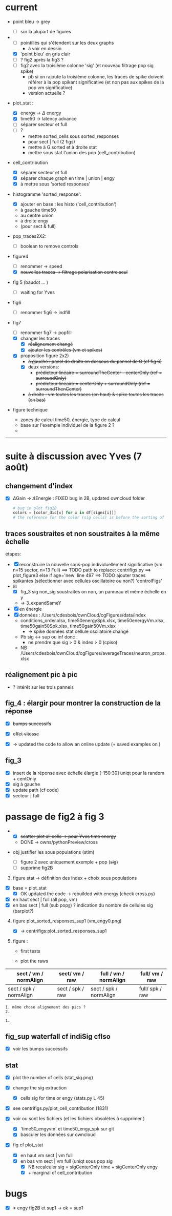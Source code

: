 # current

- point bleu -> grey
  - [ ] sur la plupart de figures

- - [ ] pointillés qui s'étendent sur les deux graphs
    - à voir en dessin
  - [x] 'point bleu' en gris clair
  - [ ] ? fig2 après la fig3 ?
  - [ ] fig2 avec la troisième colonne 'sig' (et nouveau filtrage pop sig spike)
    - pb si on rajoute la troisième colonne, les traces de spike doivent référer à la pop spikant significative (et non pas aux spikes de la pop vm significative)
    - version actuelle ?
- plot_stat : 
  - [x] energy -> $\Delta$ energy
  - [x] time50 -> latency advance
  - [ ] séparer secteur et full
  - [ ] ? 
    - mettre sorted_cells  sous sorted_responses
    - pour sect | full (2 figs)
    - mettre à G sorted et à droite stat
    - mettre sous stat l'union des pop (cell_contribution)
- cell_contribution

  - [x] séparer secteur et full
  - [x] séparer chaque graph en time | union | engy
  - [x] à mettre sous 'sorted responses'
- histogramme  'sorted_response':
  - [x] ajouter en base : les histo ('cell_contribution')
  - à gauche time50
  - au centre union
  - à droite engy 
  - (pour sect & full)
 - pop_traces2X2:
   - [ ] boolean to remove controls
- figure4
  - [ ] renommer -> speed
  - [x] ~~nouvelles traces -> filtrage polarisation centre seul~~
- fig 5 (baudot ... )
    - [ ]  waiting for Yves
- fig6 
  - [ ] renommer fig6 -> indfill
- fig7
  - [ ] renommer fig7 -> popfill
  - [x] changer les traces
    - [x] ~~réalignement changé~~ 
    - [x] ~~ajouter les contrôles (vm et spikes)~~
  - [x] proposition figure 2x2)
    - ~~à gauche : panel de droite en dessous du pannel de G (cf fig 6)~~
    - [x] deux versions:
      - ~~prédicteur linéaire = surroundTheCenter - centerOnly (ref = surroundOnly)~~
      - ~~prédicteur linéaire = centerOnly + surroundOnly (ref = surroundThenCenter)~~
    - ~~à droite : vm toutes les traces (en haut) & spike toutes les traces (en bas)~~
 - figure technique
    - zones de calcul time50, énergie, type de calcul
    - base sur l'exemple individuel de la figure 2 ?
    - 

****

# suite à discussion avec Yves (7 août)

## changement d'index

- [x] $\Delta$Gain -> $\Delta$Energie : FIXED bug in 2B, updated owncloud folder
  
  ```python
  # bug in plot fig2B
  colors = [color_dic[x] for x in df[signs[i]]]
  # the reference for the color (sig cells) is before the sorting of the cells
  ```
  
  
  

## traces soustraites et non soustraites à la même échelle

étapes: 

- [x] reconstruire la nouvelle sous-pop individuellement significative (vm n=15 sector, n=13 Full)
  ==> TODO path to replace: centrifigs.py ==> plot_figure3 else if age='new' line 497
  ==> TODO ajouter traces spikantes (sélectionner avec cellules oscillatoire ou non?)
  'controlFigs'
- [x] - [x] fig_3 sig non_sig soustraites on non, un panneau et même échelle en y

  - -> 3_expandSameY
- [x] en énergie
- [x] données : /Users/cdesbois/ownCloud/cgFigures/data/index
  - conditions_order.xlsx, time50energySpk.xlsx, time50energyVm.xlsx, time50gain50Spk.xlsx, time50gain50Vm.xlsx
    - -> spike données stat cellule oscilatoire changé
  - Pb sig <-> sup ou inf donc : 
    - ne prendre que sig > 0 & index > 0 (cpiso)
  - NB /Users/cdesbois/ownCloud/cgFigures/averageTraces/neuron_props.xlsx

## réalignement pic à pic

- ? intérêt sur les trois pannels

## fig_4 : élargir pour montrer la construction de la réponse

- [x] ~~bumps successifs~~

- [x] ~~effet vitesse~~
- [x] ->  updated the code to allow an online update (+ saved examples on )

## fig_3 

- [x] insert de la réponse avec échelle élargie [-150:30] uniqt pour la random + centOnly
- [x] sig à gauche
- [x] update path (cf code)
- [x] secteur | full

# passage de fig2 à fig 3	

- - [x] ~~scatter plot all cells -> pour Yves time energy~~

  - DONE -> owns/pythonPreview/cross

- obj justifier les sous populations (stim)

  - [ ] figure 2 avec uniquement exemple + pop (~~sig~~)
  - [ ] supprime fig2B
3. figure stat -> définition des index + choix sous populations

  - [x] base = plot_stat
    - [x] OK updated the code -> rebuilded with energy (check cross.py) 
  - [x] en haut sect | full (all pop, vm)
- [x] en bas sect | full (sub pop<u>s</u>) ? indication du nombre de cellules sig (barplot?)

4. figure plot_sorted_responses_sup1 (vm_engy0.png)

   - [x] -> centrifigs:plot_sorted_responses_sup1

  5. figure :

     - first tests
     
     - plot the raws

| sect / vm / normAlign  | sect/ vm / raw   | full / vm / normAlign  | full/ vm / raw  |
| ---------------------- | ---------------- | ---------------------- | --------------- |
| sect / spk / normAlign | sect / spk / raw | sect / spk / normAlign | full/ spk / raw |

 	1. même chose alignement des pics ?
 	2. 

 	1. 

## fig_sup waterfall cf indiSig cfIso

- [x] voir les bumps successifs



## stat 
- [x] plot the number of cells (stat_sig.png) 
- [x] change the sig extraction
  - [x] cells sig for time or engy (stats.py L 45)
- [x] see centrifigs.py/plot_cell_contribution (1831)
- [x] voir ou sont les fichiers (et les fichiers obsolètes à supprimer )

  - [x] 'time50_engyvm' et time50_engy_spk sur git
  - [x] basculer les données sur owncloud 
- [x] fig cf plot_stat
  - [x] en haut vm sect | vm full
  - [x] en bas vm sect | vm full (uniqt sous pop sig
    - [x] NB recalculer sig = sigCenterOnly time + sigCenterOnly engy
    - [x] \+ marginal cf cell_contribution 

# bugs

- [x] ≠ engy fig2B et sup1 -> ok = sup1




